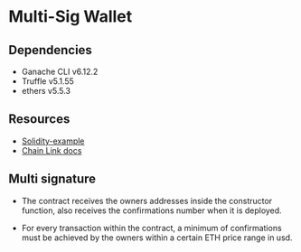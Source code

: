 # Multi-Sig Wallet

## Dependencies

* Ganache CLI v6.12.2
* Truffle v5.1.55 
* ethers v5.5.3

## Resources

* [Solidity-example](https://solidity-by-example.org/)
* [Chain Link docs](https://docs.chain.link/)

## Multi signature

* The contract receives the owners addresses inside the constructor function, also receives the confirmations number when it is deployed.

* For every transaction within the contract, a minimum of confirmations must be achieved by the owners within a certain ETH price range in usd.
